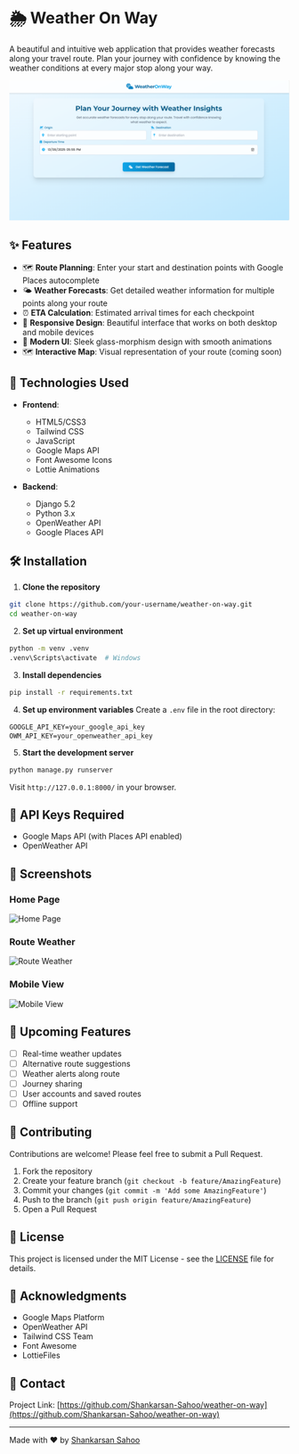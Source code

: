 # 🌦️ Weather On Way

A beautiful and intuitive web application that provides weather forecasts along your travel route. Plan your journey with confidence by knowing the weather conditions at every major stop along your way.

![Demo](https://github.com/Shankarsan-Sahoo/weather-on-way/blob/main/screenshots/desktop/Screenshot%202025-09-13%20175534.png)

## ✨ Features

- 🗺️ **Route Planning**: Enter your start and destination points with Google Places autocomplete
- 🌤️ **Weather Forecasts**: Get detailed weather information for multiple points along your route
- ⏰ **ETA Calculation**: Estimated arrival times for each checkpoint
- 📱 **Responsive Design**: Beautiful interface that works on both desktop and mobile devices
- 🎨 **Modern UI**: Sleek glass-morphism design with smooth animations
- 🗺️ **Interactive Map**: Visual representation of your route (coming soon)

## 🚀 Technologies Used

- **Frontend**:
  - HTML5/CSS3
  - Tailwind CSS
  - JavaScript
  - Google Maps API
  - Font Awesome Icons
  - Lottie Animations

- **Backend**:
  - Django 5.2
  - Python 3.x
  - OpenWeather API
  - Google Places API

## 🛠️ Installation

1. **Clone the repository**
```bash
git clone https://github.com/your-username/weather-on-way.git
cd weather-on-way
```

2. **Set up virtual environment**
```bash
python -m venv .venv
.venv\Scripts\activate  # Windows
```

3. **Install dependencies**
```bash
pip install -r requirements.txt
```

4. **Set up environment variables**
Create a `.env` file in the root directory:
```env
GOOGLE_API_KEY=your_google_api_key
OWM_API_KEY=your_openweather_api_key
```



5. **Start the development server**
```bash
python manage.py runserver
```

Visit `http://127.0.0.1:8000/` in your browser.

## 🔑 API Keys Required

- Google Maps API (with Places API enabled)
- OpenWeather API

## 📱 Screenshots

### Home Page
![Home Page](screenshots/home.png)

### Route Weather
![Route Weather](screenshots/route.png)

### Mobile View
![Mobile View](screenshots/mobile.png)

## 🔮 Upcoming Features

- [ ] Real-time weather updates
- [ ] Alternative route suggestions
- [ ] Weather alerts along route
- [ ] Journey sharing
- [ ] User accounts and saved routes
- [ ] Offline support

## 🤝 Contributing

Contributions are welcome! Please feel free to submit a Pull Request.

1. Fork the repository
2. Create your feature branch (`git checkout -b feature/AmazingFeature`)
3. Commit your changes (`git commit -m 'Add some AmazingFeature'`)
4. Push to the branch (`git push origin feature/AmazingFeature`)
5. Open a Pull Request

## 📝 License

This project is licensed under the MIT License - see the [LICENSE](LICENSE) file for details.

## 👏 Acknowledgments

- Google Maps Platform
- OpenWeather API
- Tailwind CSS Team
- Font Awesome
- LottieFiles

## 📧 Contact



Project Link: [https://github.com/Shankarsan-Sahoo/weather-on-way](https://github.com/Shankarsan-Sahoo/weather-on-way)

---

Made with ❤️ by [Shankarsan Sahoo](https://github.com/Shankarsan-Sahoo)
